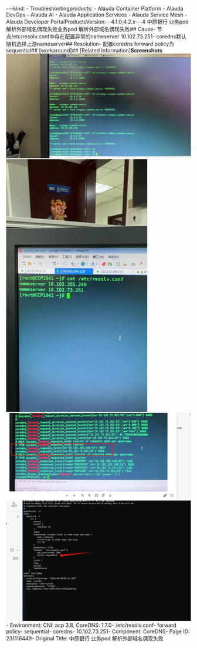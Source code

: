 ---kind:   - Troubleshootingproducts:    - Alauda Container Platform   - Alauda DevOps   - Alauda AI   - Alauda Application Services   - Alauda Service Mesh   - Alauda Developer PortalProductsVersion:   - 4.1.0,4.2.x---<!-- A type of document that involves encountering a fault, diag...it, performing root cause analysis, and providing solutions. --># 中原银行 业务pod 解析外部域名偶现失败业务pod 解析外部域名偶现失败## Cause- 节点/etc/resolv.conf中存在配置异常的nameserver 10.102.73.251- coredns默认随机选择上游nameserver## Resolution- 配置coredns forward policy为sequential## [workaround]## [Related Information]**Screenshots**![](assets/zhong-yuan-yin-xing-ye-wu-pod-jie-xi-wai-bu-yu-ming-ou-xian-shi-bai/image-2024-9-5_17-20-19.png)![](assets/zhong-yuan-yin-xing-ye-wu-pod-jie-xi-wai-bu-yu-ming-ou-xian-shi-bai/image-2024-9-5_17-21-4.png)![](assets/zhong-yuan-yin-xing-ye-wu-pod-jie-xi-wai-bu-yu-ming-ou-xian-shi-bai/image-2024-9-5_17-38-44.png)![](assets/zhong-yuan-yin-xing-ye-wu-pod-jie-xi-wai-bu-yu-ming-ou-xian-shi-bai/image-2024-9-5_17-26-24.png)- Environment: CNI: acp 3.8, CoreDNS: 1.7.0- /etc/resolv.conf- forward policy- sequential- coredns- 10.102.73.251- Component: CoreDNS- Page ID: 231116449- Original Title: 中原银行 业务pod 解析外部域名偶现失败